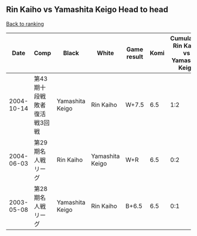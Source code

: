 ## Rin Kaiho vs Yamashita Keigo Head to head

[Back to ranking](../../index.md)




| **Date** | **Comp** | **Black** | **White** | **Game result** | **Komi** | **Cumulative Rin Kaiho vs Yamashita Keigo** | **Rin Kaiho streak** | **Yamashita Keigo streak** | 
| --- | --- | --- | --- | --- | --- | --- | --- | --- |
| 2004-10-14 | 第43期十段戦敗者復活戦3回戦 | Yamashita Keigo | Rin Kaiho | W+7.5 | 6.5 | 1:2 | 1 | 0 | 
| 2004-06-03 | 第29期名人戦リーグ | Rin Kaiho | Yamashita Keigo | W+R | 6.5 | 0:2 | 0 | 2 | 
| 2003-05-08 | 第28期名人戦リーグ | Yamashita Keigo | Rin Kaiho | B+6.5 | 6.5 | 0:1 | 0 | 1 |




